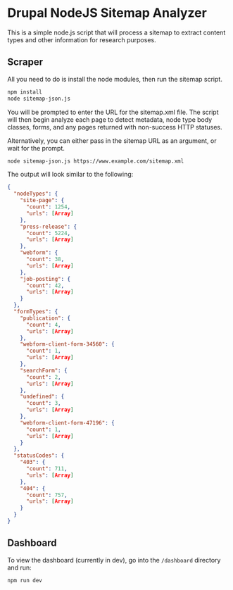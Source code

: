 # Drupal NodeJS Sitemap Analyzer

This is a simple node.js script that will process a sitemap to extract content types and other information for research purposes.

## Scraper

All you need to do is install the node modules, then run the sitemap script.

```bash
npm install
node sitemap-json.js
```

You will be prompted to enter the URL for the sitemap.xml file. The script will then begin analyze each page to detect metadata, node type body classes, forms, and any pages returned with non-success HTTP statuses.

Alternatively, you can either pass in the sitemap URL as an argument, or wait for the prompt.

```bash
node sitemap-json.js https://www.example.com/sitemap.xml
```

The output will look similar to the following:

```json
{
  "nodeTypes": {
    "site-page": {
      "count": 1254,
      "urls": [Array]
    },
    "press-release": {
      "count": 5224,
      "urls": [Array]
    },
    "webform": {
      "count": 38,
      "urls": [Array]
    },
    "job-posting": {
      "count": 42,
      "urls": [Array]
    }
  },
  "formTypes": {
    "publication": {
      "count": 4,
      "urls": [Array]
    },
    "webform-client-form-34560": {
      "count": 1,
      "urls": [Array]
    },
    "searchForm": {
      "count": 2,
      "urls": [Array]
    },
    "undefined": {
      "count": 3,
      "urls": [Array]
    },
    "webform-client-form-47196": {
      "count": 1,
      "urls": [Array]
    }
  },
  "statusCodes": {
    "403": {
      "count": 711,
      "urls": [Array]
    },
    "404": {
      "count": 757,
      "urls": [Array]
    }
  }
}
```

## Dashboard

To view the dashboard (currently in dev), go into the `/dashboard` directory and run:

```bash
npm run dev
```
